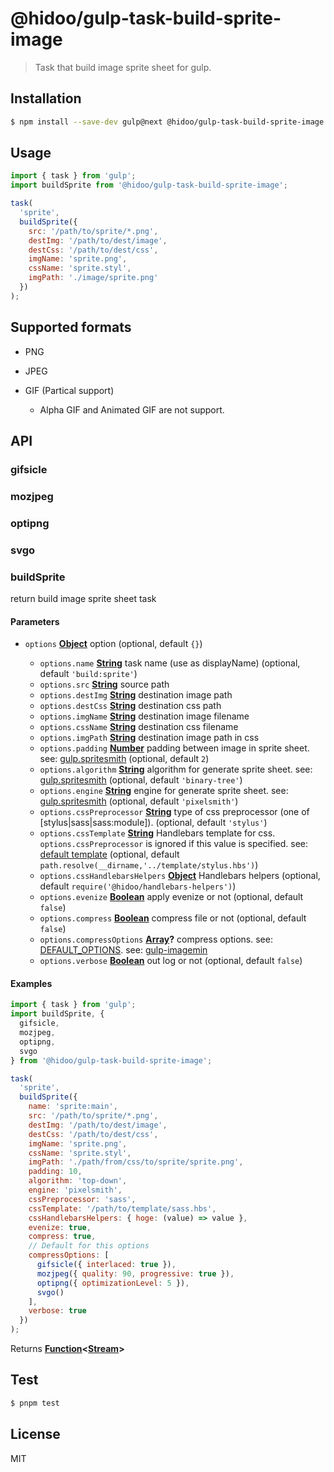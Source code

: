 # @hidoo/gulp-task-build-sprite-image

> Task that build image sprite sheet for gulp.

## Installation

```sh
$ npm install --save-dev gulp@next @hidoo/gulp-task-build-sprite-image
```

## Usage

```js
import { task } from 'gulp';
import buildSprite from '@hidoo/gulp-task-build-sprite-image';

task(
  'sprite',
  buildSprite({
    src: '/path/to/sprite/*.png',
    destImg: '/path/to/dest/image',
    destCss: '/path/to/dest/css',
    imgName: 'sprite.png',
    cssName: 'sprite.styl',
    imgPath: './image/sprite.png'
  })
);
```

## Supported formats

- PNG
- JPEG
- GIF (Partical support)

  - Alpha GIF and Animated GIF are not support.

## API

<!-- Generated by documentation.js. Update this documentation by updating the source code. -->

### gifsicle

### mozjpeg

### optipng

### svgo

### buildSprite

return build image sprite sheet task

#### Parameters

- `options` **[Object](https://developer.mozilla.org/docs/Web/JavaScript/Reference/Global_Objects/Object)** option (optional, default `{}`)

  - `options.name` **[String](https://developer.mozilla.org/docs/Web/JavaScript/Reference/Global_Objects/String)** task name (use as displayName) (optional, default `'build:sprite'`)
  - `options.src` **[String](https://developer.mozilla.org/docs/Web/JavaScript/Reference/Global_Objects/String)** source path
  - `options.destImg` **[String](https://developer.mozilla.org/docs/Web/JavaScript/Reference/Global_Objects/String)** destination image path
  - `options.destCss` **[String](https://developer.mozilla.org/docs/Web/JavaScript/Reference/Global_Objects/String)** destination css path
  - `options.imgName` **[String](https://developer.mozilla.org/docs/Web/JavaScript/Reference/Global_Objects/String)** destination image filename
  - `options.cssName` **[String](https://developer.mozilla.org/docs/Web/JavaScript/Reference/Global_Objects/String)** destination css filename
  - `options.imgPath` **[String](https://developer.mozilla.org/docs/Web/JavaScript/Reference/Global_Objects/String)** destination image path in css
  - `options.padding` **[Number](https://developer.mozilla.org/docs/Web/JavaScript/Reference/Global_Objects/Number)** padding between image in sprite sheet.
    see: [gulp.spritesmith](https://www.npmjs.com/package/gulp.spritesmith) (optional, default `2`)
  - `options.algorithm` **[String](https://developer.mozilla.org/docs/Web/JavaScript/Reference/Global_Objects/String)** algorithm for generate sprite sheet.
    see: [gulp.spritesmith](https://www.npmjs.com/package/gulp.spritesmith) (optional, default `'binary-tree'`)
  - `options.engine` **[String](https://developer.mozilla.org/docs/Web/JavaScript/Reference/Global_Objects/String)** engine for generate sprite sheet.
    see: [gulp.spritesmith](https://www.npmjs.com/package/gulp.spritesmith) (optional, default `'pixelsmith'`)
  - `options.cssPreprocessor` **[String](https://developer.mozilla.org/docs/Web/JavaScript/Reference/Global_Objects/String)** type of css preprocessor (one of \[stylus|sass|sass:module]). (optional, default `'stylus'`)
  - `options.cssTemplate` **[String](https://developer.mozilla.org/docs/Web/JavaScript/Reference/Global_Objects/String)** Handlebars template for css.
    `options.cssPreprocessor` is ignored if this value is specified.
    see: [default template](./template/stylus.hbs) (optional, default `path.resolve(__dirname,'../template/stylus.hbs')`)
  - `options.cssHandlebarsHelpers` **[Object](https://developer.mozilla.org/docs/Web/JavaScript/Reference/Global_Objects/Object)** Handlebars helpers (optional, default `require('@hidoo/handlebars-helpers')`)
  - `options.evenize` **[Boolean](https://developer.mozilla.org/docs/Web/JavaScript/Reference/Global_Objects/Boolean)** apply evenize or not (optional, default `false`)
  - `options.compress` **[Boolean](https://developer.mozilla.org/docs/Web/JavaScript/Reference/Global_Objects/Boolean)** compress file or not (optional, default `false`)
  - `options.compressOptions` **[Array](https://developer.mozilla.org/docs/Web/JavaScript/Reference/Global_Objects/Array)?** compress options.
    see: [DEFAULT_OPTIONS](./src/index.js).
    see: [gulp-imagemin](https://www.npmjs.com/package/gulp-imagemin)
  - `options.verbose` **[Boolean](https://developer.mozilla.org/docs/Web/JavaScript/Reference/Global_Objects/Boolean)** out log or not (optional, default `false`)

#### Examples

```javascript
import { task } from 'gulp';
import buildSprite, {
  gifsicle,
  mozjpeg,
  optipng,
  svgo
} from '@hidoo/gulp-task-build-sprite-image';

task(
  'sprite',
  buildSprite({
    name: 'sprite:main',
    src: '/path/to/sprite/*.png',
    destImg: '/path/to/dest/image',
    destCss: '/path/to/dest/css',
    imgName: 'sprite.png',
    cssName: 'sprite.styl',
    imgPath: './path/from/css/to/sprite/sprite.png',
    padding: 10,
    algorithm: 'top-down',
    engine: 'pixelsmith',
    cssPreprocessor: 'sass',
    cssTemplate: '/path/to/template/sass.hbs',
    cssHandlebarsHelpers: { hoge: (value) => value },
    evenize: true,
    compress: true,
    // Default for this options
    compressOptions: [
      gifsicle({ interlaced: true }),
      mozjpeg({ quality: 90, progressive: true }),
      optipng({ optimizationLevel: 5 }),
      svgo()
    ],
    verbose: true
  })
);
```

Returns **[Function](https://developer.mozilla.org/docs/Web/JavaScript/Reference/Statements/function)<[Stream](https://nodejs.org/api/stream.html)>**&#x20;

## Test

```sh
$ pnpm test
```

## License

MIT
